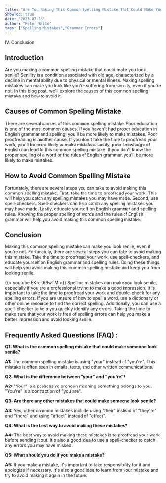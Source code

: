 ```yaml
---
title: "Are You Making This Common Spelling Mistake That Could Make You Look Senile?"
ShowToc: true 
date: "2023-07-16"
author: "Peter Brito" 
tags: ["Spelling Mistakes","Grammar Errors"]
---
```

IV. Conclusion

## Introduction

Are you making a common spelling mistake that could make you look senile? Senility is a condition associated with old age, characterized by a decline in mental ability due to physical or mental illness. Making spelling mistakes can make you look like you're suffering from senility, even if you're not. In this blog post, we'll explore the causes of this common spelling mistake and how to avoid it. 

## Causes of Common Spelling Mistake

There are several causes of this common spelling mistake. Poor education is one of the most common causes. If you haven't had proper education in English grammar and spelling, you'll be more likely to make mistakes. Poor proofreading is another cause. If you don't take the time to proofread your work, you'll be more likely to make mistakes. Lastly, poor knowledge of English can lead to this common spelling mistake. If you don't know the proper spelling of a word or the rules of English grammar, you'll be more likely to make mistakes. 

## How to Avoid Common Spelling Mistake

Fortunately, there are several steps you can take to avoid making this common spelling mistake. First, take the time to proofread your work. This will help you catch any spelling mistakes you may have made. Second, use spell-checkers. Spell-checkers can help catch any spelling mistakes you may have made. Lastly, educate yourself on English grammar and spelling rules. Knowing the proper spelling of words and the rules of English grammar will help you avoid making this common spelling mistake. 

## Conclusion

Making this common spelling mistake can make you look senile, even if you're not. Fortunately, there are several steps you can take to avoid making this mistake. Take the time to proofread your work, use spell-checkers, and educate yourself on English grammar and spelling rules. Doing these things will help you avoid making this common spelling mistake and keep you from looking senile.

{{< youtube EKreIt69wTM >}} 
Spelling mistakes can make you look senile, especially if you are a professional trying to make a good impression. It is important to take the time to proofread your work and double-check for any spelling errors. If you are unsure of how to spell a word, use a dictionary or other online resource to find the correct spelling. Additionally, you can use a spell-checker to help you quickly identify any errors. Taking the time to make sure that your work is free of spelling errors can help you make a better impression and avoid looking senile.

## Frequently Asked Questions (FAQ) :
**Q1: What is the common spelling mistake that could make someone look senile?**

**A1:** The common spelling mistake is using "your" instead of "you're". This mistake is often seen in emails, texts, and other written communications.

**Q2: What is the difference between "your" and "you're"?**

**A2:** "Your" is a possessive pronoun meaning something belongs to you. "You're" is a contraction of "you are".

**Q3: Are there any other mistakes that could make someone look senile?**

**A3:** Yes, other common mistakes include using "their" instead of "they're" and "there" and using "affect" instead of "effect".

**Q4: What is the best way to avoid making these mistakes?**

**A4:** The best way to avoid making these mistakes is to proofread your work before sending it out. It's also a good idea to use a spell-checker to catch any errors you may have missed.

**Q5: What should you do if you make a mistake?**

**A5:** If you make a mistake, it's important to take responsibility for it and apologize if necessary. It's also a good idea to learn from your mistake and try to avoid making it again in the future.





